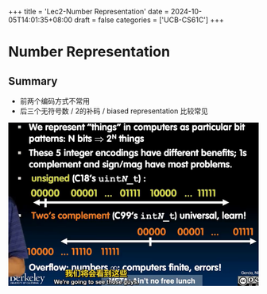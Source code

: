 +++
title = 'Lec2-Number Representation'
date = 2024-10-05T14:01:35+08:00
draft = false
categories = ['UCB-CS61C']
+++
# Number Representation
## Summary
- 前两个编码方式不常用
- 后三个无符号数 / 2的补码 / biased representation 比较常见

![alt text](image.png)

